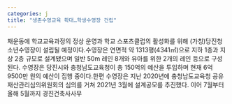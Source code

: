 ```yaml
---
categories: j
title: "생존수영교육 확대…학생수영장 건립"
---
```

채운동에 학교교육과정의 정상 운영과 학교 스포츠클럽의 활성화를 위해 (가칭)당진청소년수영장이 설립될 예정이다.수영장은 연면적 약 1313평(4341㎡)으로 지하 1층과 지상 2층 규모로 설계됐으며 일반 50m 레인 8개와 유아를 위한 2개의 레인 등으로 구성된다. 수영장은 당진시와 충청남도교육청이 총 150억의 예산을 투입하며 현재 6억9500만 원의 예산이 집행 중이다.한편 수영장은 지난 2020년에 충청남도교육청 공유재산관리심의위원회의 심의를 거쳐 2021년 3월에 설계공모를 추진했다. 이어 7월부터 올해 5월까지 경진건축사사무
